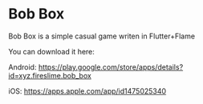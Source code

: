 # Bob Box

Bob Box is a simple casual game writen in Flutter+Flame

You can download it here:

Android: https://play.google.com/store/apps/details?id=xyz.fireslime.bob_box

iOS: https://apps.apple.com/app/id1475025340
